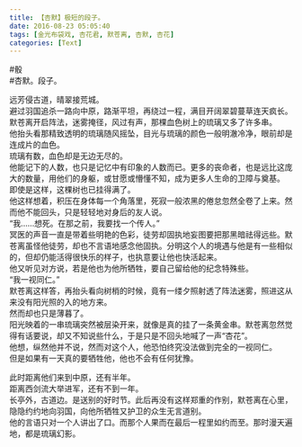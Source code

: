 ```yaml
---
title: 【杏默】极短的段子。
date: 2016-08-23 05:05:40
tags: [金光布袋戏, 杏花君, 默苍离, 杏默, 杏花]
categories: [Text]
---
```


<p dir="ltr"  >#骰<br />#杏默。段子。</p> 
<p dir="ltr"  >远芳侵古道，晴翠接荒城。<br />避过羽国追杀一路向中原，路渐平坦，再绕过一程，满目开阔翠碧蔓草连天疯长。默苍离开启阵法，迷雾掩径，风过有声，那棵血色树上的琉璃又多了许多串。<br />他抬头看那精致透明的琉璃随风摇坠，目光与琉璃的颜色一般明澈冷净，眼前却是连成片的血色。<br />琉璃有数，血色却是无边无尽的。<br />他能记下的人数，也只是记忆中有印象的人数而已。更多的丧命者，也是远比这庞大的数量，用他们的身躯，或甘愿或懵懂不知，成为更多人生命的卫障与奠基。<br />即使是这样，这棵树也已挂得满了。<br />他这样想着，积压在身体每一个角落里，死寂一般浓黑的倦怠忽然全卷了上来。然而他不能回头，只是轻轻地对身后的友人说。<br />“我……想死。在那之前，我要找一个传人。”<br />冥医的声音一直是带着些明艳的色彩，徒劳却固执地妄图要把那黑暗祛得远些。默苍离虽怪他徒劳，却也不言语地感念他固执。分明这个人的境遇与他是有一些相似的，但却仍能活得很快乐的样子，也执意要让他也快活起来。<br />他又听见对方说，若是他也为他所牺牲，要自己留给他的纪念特殊些。<br />“我一视同仁。”<br />默苍离这样答，再抬头看向树梢的时候，竟有一缕夕照射透了阵法迷雾，照进这从来没有阳光照的入的地方来。<br />然而却也只是薄暮了。<br />阳光映着的一串琉璃突然被层染开来，就像是真的挂了一条黄金串。默苍离忽然觉得有话要说，却又不知说些什么，于是只是不回头地喊了一声“杏花”。<br />他想，纵然他并不说，然而对这个人，他恐怕终究没法做到完全的一视同仁。<br />但是如果有一天真的要牺牲他，他也不会有任何犹豫。</p> 
<p dir="ltr"  >此时距离他们来到中原，还有半年。<br />距离西剑流大举进军，还有不到一年。<br />长亭外，古道边。是送别的好时节。此后再没有这样郑重的作别，默苍离在心里，隐隐约约地向羽国，向他所牺牲又护卫的众生无言道别。<br />他的言语只对一个人讲出了口。而那个人果而在最后一程里如约而至。那时漫天遍地，都是琉璃幻影。</p>